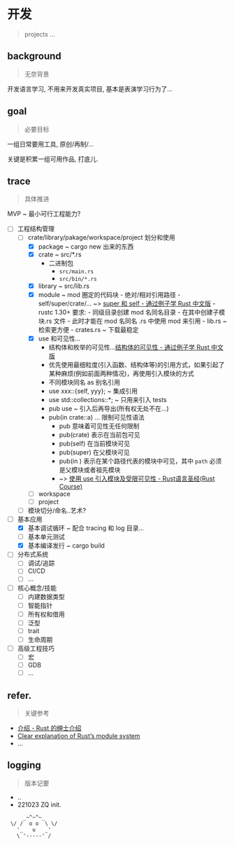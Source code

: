 # 开发
> projects ...


## background
> 无奈背景

开发语言学习, 不用来开发真实项目, 基本是表演学习行为了...

## goal
> 必要目标

一组日常要用工具, 原创/再制/...

关键是积累一组可用作品, 打底儿.

## trace
> 具体推进

MVP ~ 最小可行工程能力?

- [ ] 工程结构管理
    - [ ] crate/library/pakage/workspace/project 划分和使用
        - [x] package ~ cargo new 出来的东西
        - [x] crate ~ src/*.rs 
            - 二进制包
                - `src/main.rs` 
                - `src/bin/*.rs` 
        - [x] library ~ src/lib.rs
        - [x] module ~ mod 圈定的代码块
                - 绝对/相对引用路径
                - self/super/crate/... ~> [super 和 self - 通过例子学 Rust 中文版](https://rustwiki.org/zh-CN/rust-by-example/mod/split.html)
                - rustc 1.30+ 要求:
                    - 同级目录创建 mod 名同名目录
                    - 在其中创建子模块.rs 文件
                    - 此时才能在 mod 名同名 .rs 中使用 mod 来引用
                - lib.rs ~ 检索更方便
                - crates.rs ~ 下载最稳定
        - [x] use 和可见性...
            - 结构体和枚举的可见性...[结构体的可见性 - 通过例子学 Rust 中文版](https://rustwiki.org/zh-CN/rust-by-example/mod/struct_visibility.html#%E5%8F%82%E8%A7%81)
            - 优先使用最细粒度(引入函数、结构体等)的引用方式，如果引起了某种麻烦(例如前面两种情况)，再使用引入模块的方式
            - 不同模块同名 as 别名引用
            - use xxx::{self, yyy}; ~ 集成引用
            - use std::collections::*; ~ 只用来引入 tests
            - pub use ~ 引入后再导出(所有权无处不在...)
            - pub(in crate::a) ... 限制可见性语法
                - pub 意味着可见性无任何限制
                - pub(crate) 表示在当前包可见
                - pub(self) 在当前模块可见
                - pub(super) 在父模块可见
                - pub(in <path>) 表示在某个路径代表的模块中可见，其中 `path` 必须是父模块或者祖先模块
              - ~> [使用 use 引入模块及受限可见性 - Rust语言圣经(Rust Course)](https://course.rs/basic/crate-module/use.html#%E9%99%90%E5%88%B6%E5%8F%AF%E8%A7%81%E6%80%A7%E8%AF%AD%E6%B3%95)
        - [ ] workspace
        - [ ] project
    - [ ] 模块切分/命名..艺术?
- [ ] 基本应用
    - [x] 基本调试循环 ~ 配合 tracing 和 log 目录...
    - [ ] 基本单元测试
    - [x] 基本编译发行 ~ cargo build
- [ ] 分布式系统
    - [ ] 调试/追踪
    - [ ] CI/CD
    - [ ] ...
- [ ] 核心概念/技能
    - [ ] 内建数据类型
    - [ ] 智能指针
    - [ ] 所有权和借用
    - [ ] 泛型
    - [ ] trait
    - [ ] 生命周期
- [ ] 高级工程技巧
    - [ ] 宏
    - [ ] GDB
    - [ ] ...

## refer.
> 关键参考

- [介绍 - Rust 的绅士介绍](https://llever.com/gentle-intro/readme.zh.html)
- [Clear explanation of Rust’s module system](https://www.sheshbabu.com/posts/rust-module-system/)
- ...

## logging
> 版本记要

- ..
- 221023 ZQ init.



```
     _~^~^~_
 \/ /  o o  \ \/
   '_   u   _'
   \ '-----' /

```
